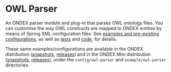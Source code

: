 # OWL Parser

An ONDEX parser module and plug-in that parses OWL ontology files. You can customise the way OWL constructs are mapped to ONDEX entities by means of Spring XML configuration files. See [examples and pre-existing configurations](src/main/assembly/resources), as well as [tests](src/test/resources) and [code](src/main/java/net/sourceforge/ondex/parser/owl/package-info.java), for details.

These same examples/configurations are available in the ONDEX distribution ([snapshots](http://ondex.rothamsted.ac.uk/nexus/content/groups/public-snapshots/net/sourceforge/ondex/apps/installer), [releases](http://ondex.rothamsted.ac.uk/nexus/content/groups/public/net/sourceforge/ondex/apps/installer/)) and in the ONDEX Mini distribution ([snapshots](http://ondex.rothamsted.ac.uk/nexus/content/groups/public-snapshots/net/sourceforge/ondex/apps/ondex-mini), [releases](http://ondex.rothamsted.ac.uk/nexus/content/groups/public/net/sourceforge/ondex/apps/ondex-mini/)), under the `config/owl-parser` and `example/owl-parser` directories.
